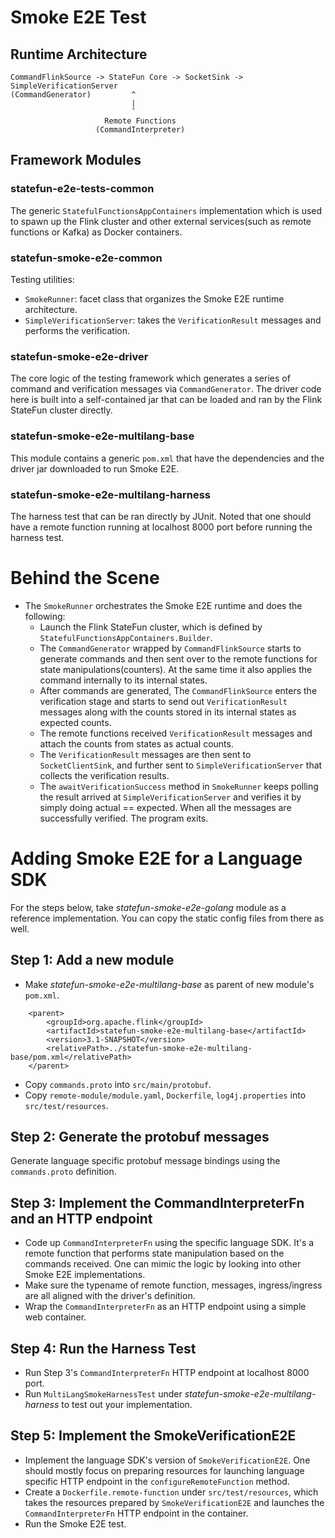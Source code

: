 # Smoke E2E Test

## Runtime Architecture

```
CommandFlinkSource -> StateFun Core -> SocketSink -> SimpleVerificationServer
(CommandGenerator)         ^
                           |
                           ˇ
                     Remote Functions
                   (CommandInterpreter)
```

## Framework Modules
### statefun-e2e-tests-common
The generic ``StatefulFunctionsAppContainers`` implementation which is used to spawn up the Flink cluster and other external services(such as remote functions or Kafka) as Docker containers.

### statefun-smoke-e2e-common
Testing utilities:
* ``SmokeRunner``: facet class that organizes the Smoke E2E runtime architecture.
* ``SimpleVerificationServer``: takes the ``VerificationResult`` messages and performs the verification.

### statefun-smoke-e2e-driver
The core logic of the testing framework which generates a series of command and verification messages via ``CommandGenerator``.
The driver code here is built into a self-contained jar that can be loaded and ran by the Flink StateFun cluster directly. 

### statefun-smoke-e2e-multilang-base
This module contains a generic ``pom.xml`` that have the dependencies and the driver jar downloaded to run Smoke E2E.

### statefun-smoke-e2e-multilang-harness
The harness test that can be ran directly by JUnit. Noted that one should have a remote function running at localhost 8000 port before running the harness test.

# Behind the Scene
* The ``SmokeRunner`` orchestrates the Smoke E2E runtime and does the following:
  * Launch the Flink StateFun cluster, which is defined by ``StatefulFunctionsAppContainers.Builder``.
  * The ``CommandGenerator`` wrapped by ``CommandFlinkSource`` starts to generate commands and then sent over to the remote functions for state manipulations(counters). At the same time it also applies the command internally to its internal states.
  * After commands are generated, The ``CommandFlinkSource`` enters the verification stage and starts to send out ``VerificationResult`` messages along with the counts stored in its internal states as expected counts.
  * The remote functions received ``VerificationResult`` messages and attach the counts from states as actual counts.
  * The ``VerificationResult`` messages are then sent to ``SocketClientSink``, and further sent to ``SimpleVerificationServer`` that collects the verification results.
  * The ``awaitVerificationSuccess`` method in ``SmokeRunner`` keeps polling the result arrived at ``SimpleVerificationServer`` and verifies it by simply doing actual == expected. When all the messages are successfully verified. The program exits.

# Adding Smoke E2E for a Language SDK
For the steps below, take _statefun-smoke-e2e-golang_ module as a reference implementation. You can copy the static config files from there as well.

## Step 1: Add a new module
* Make _statefun-smoke-e2e-multilang-base_ as parent of new module's ``pom.xml``.
```
    <parent>
        <groupId>org.apache.flink</groupId>
        <artifactId>statefun-smoke-e2e-multilang-base</artifactId>
        <version>3.1-SNAPSHOT</version>
        <relativePath>../statefun-smoke-e2e-multilang-base/pom.xml</relativePath>
    </parent>
```
* Copy ``commands.proto`` into ``src/main/protobuf``.
* Copy ``remote-module/module.yaml``, ``Dockerfile``, ``log4j.properties`` into ``src/test/resources``.

## Step 2: Generate the protobuf messages
Generate language specific protobuf message bindings using the ``commands.proto`` definition.

## Step 3: Implement the CommandInterpreterFn and an HTTP endpoint
* Code up ``CommandInterpreterFn`` using the specific language SDK. It's a remote function that performs state manipulation based on the commands received. One can mimic the logic by looking into other Smoke E2E implementations.
* Make sure the typename of remote function, messages, ingress/ingress are all aligned with the driver's definition.
* Wrap the ``CommandInterpreterFn`` as an HTTP endpoint using a simple web container.

## Step 4: Run the Harness Test
* Run Step 3's ``CommandInterpreterFn`` HTTP endpoint at localhost 8000 port.
* Run ``MultiLangSmokeHarnessTest`` under _statefun-smoke-e2e-multilang-harness_ to test out your implementation.

## Step 5: Implement the SmokeVerificationE2E
* Implement the language SDK's version of ``SmokeVerificationE2E``. One should mostly focus on preparing resources for launching language specific HTTP endpoint in the ``configureRemoteFunction`` method.
* Create a ``Dockerfile.remote-function`` under ``src/test/resources``, which takes the resources prepared by ``SmokeVerificationE2E`` and launches the ``CommandInterpreterFn`` HTTP endpoint in the container.
* Run the Smoke E2E test.